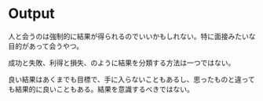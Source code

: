 # Output

人と会うのは強制的に結果が得られるのでいいかもしれない。特に面接みたいな目的があって会うやつ。

成功と失敗、利得と損失、のように結果を分類する方法は一つではない。

良い結果はあくまでも目標で、手に入らないこともあるし、思ったものと違っても結果的に良いこともある。結果を意識するべきではない。
